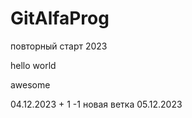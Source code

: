 # GitAlfaProg

повторный старт 2023

hello world

awesome

04.12.2023   + 1   -1 новая ветка
05.12.2023